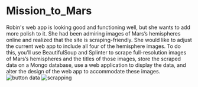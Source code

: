 # Mission_to_Mars
Robin's web app is looking good and functioning well, but she wants to add more polish to it. She had been admiring images of Mars’s hemispheres online and realized that the site is scraping-friendly. She would like to adjust the current web app to include all four of the hemisphere images. To do this, you’ll use BeautifulSoup and Splinter to scrape full-resolution images of Mars’s hemispheres and the titles of those images, store the scraped data on a Mongo database, use a web application to display the data, and alter the design of the web app to accommodate these images.
![button data](https://user-images.githubusercontent.com/93456209/150711343-b10e9f5d-67a7-42a4-a6c8-7bbe26b6c5c9.GIF)
![scrapping](https://user-images.githubusercontent.com/93456209/150711353-4c8da547-a248-4c3d-920d-fb45253a52f4.GIF)
